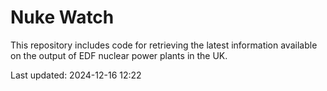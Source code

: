 # Nuke Watch

This repository includes code for retrieving the latest information available on the output of EDF nuclear power plants in the UK.

Last updated: 2024-12-16 12:22